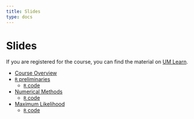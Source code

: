 ```yaml
---
title: Slides
type: docs
---
```


# Slides

If you are registered for the course, you can find the material on [UM Learn](https://universityofmanitoba.desire2learn.com/d2l/login).

  - [Course Overview](Introduction.pdf)
  - [`R` preliminaries](r-preliminaries.pdf)
    + [`R` code](r-preliminaries.R)
  - [Numerical Methods](numerical-methods.pdf)
    + [`R` code](numerical-methods.R)
  - [Maximum Likelihood](maximum-likelihood.pdf)
    + [`R` code](maximum-likelihood.R)

<!--
  - [Course Overview](overview.pdf)
  - [Data Visualization](visualization.pdf)
    + [R code](visualization.R)
    + Most of these plots can be created in [Base R](visualization-baseR.R)
  - [Review of Linear Algebra](review-linear-algebra.pdf)
    + [R code](review-linear-algebra.R)
  - [Multivariate Random Variables](multivariate-random-variables.pdf)
    + [R code](multivariate-random-variables.R)
  - [Multivariate Normal Distribution](multivariate-normal.pdf)
    + [R code](multivariate-normal.R)
  - [Maximum Likelihood Theory](maximum-likelihood.pdf)
    + [R code](maximum-likelihood.R)
  - [Tests for Multivariate Means I](testing-means.pdf)
    + [R code](testing-means.R)
    + Notes on [quadratic forms and ellipses](quadratic_forms_ellipses.pdf)
  - [Tests for Multivariate Means II](testing-means-ii.pdf)
    + [R code](testing-means-ii.R)
  - [Multivariate Analysis of Variance](manova.pdf)
    + [R code](manova.R)
  - [Multivariate Linear Regression](multivariate-linear-regression.pdf)
    + [R code](multivariate-linear-regression.R)
  - [Principal Component Analysis](principal-component-analysis.pdf)
    + [R code](principal-component-analysis.R)
  - [Introduction to Statistical Genetics](statistical-genetics.pdf)
  - [Factor Analysis](factor-analysis.pdf)
    + [R code](factor-analysis.R)
  - [Canonical Correlation Analysis](canonical-correlation-analysis.pdf)
    + [R code](canonical-correlation-analysis.R)
  - [Multidimensional Scaling](multidimensional-scaling.pdf)
    + [R code](multidimensional-scaling.R)
  - [Kernel Methods](kernel-methods.pdf)
    + [R code](kernel-methods.R)
  - [Manifold Learning](manifold-learning.pdf)
    + [R code](manifold-learning.R)
  - PageRank Algorithm
-->
